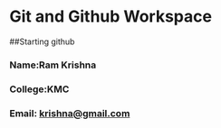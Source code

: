 # Git and Github Workspace

##Starting github
### Name:Ram Krishna
### College:KMC
### Email: krishna@gmail.com
